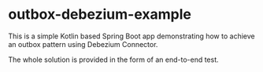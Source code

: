 # outbox-debezium-example

This is a simple Kotlin based Spring Boot app demonstrating how to achieve
an outbox pattern using Debezium Connector.

The whole solution is provided in the form of an end-to-end test. 
